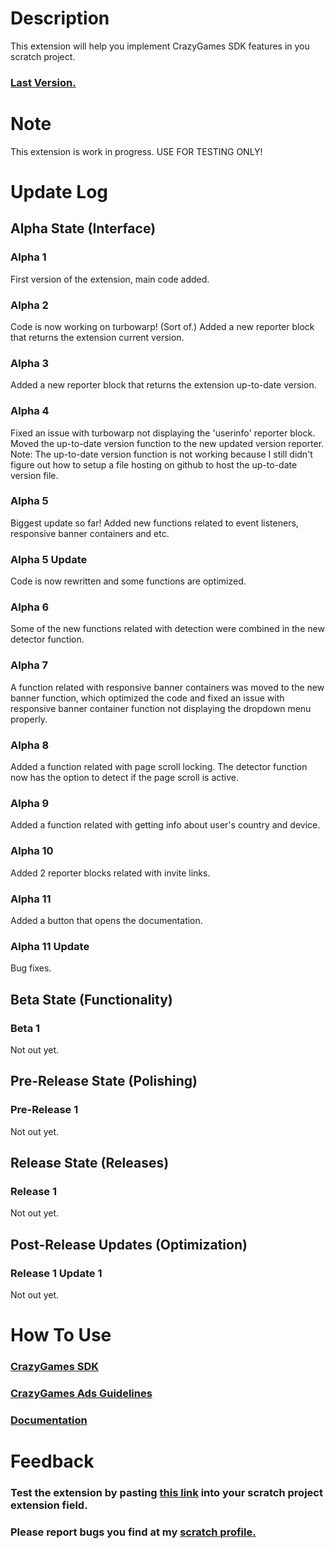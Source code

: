 # Description
This extension will help you implement CrazyGames SDK features in you scratch project.
### [Last Version.](https://softedco.github.io/CrazyGamesDeveloperToolKit/#alpha-11-update)
# Note
This extension is work in progress. USE FOR TESTING ONLY!
# Update Log
## Alpha State (Interface)
### Alpha 1
First version of the extension, main code added.
### Alpha 2
Code is now working on turbowarp! (Sort of.) Added a new reporter block that returns the extension current version.
### Alpha 3
Added a new reporter block that returns the extension up-to-date version.
### Alpha 4
Fixed an issue with turbowarp not displaying the 'userinfo' reporter block. Moved the up-to-date version function to the new updated version reporter. Note: The up-to-date version function is not working because I still didn't figure out how to setup a file hosting on github to host the up-to-date version file.
### Alpha 5
Biggest update so far! Added new functions related to event listeners, responsive banner containers and etc.
### Alpha 5 Update
Code is now rewritten and some functions are optimized.
### Alpha 6
Some of the new functions related with detection were combined in the new detector function.
### Alpha 7
A function related with responsive banner containers was moved to the new banner function, which optimized the code and fixed an issue with responsive banner container function not displaying the dropdown menu properly.
### Alpha 8
Added a function related with page scroll locking. The detector function now has the option to detect if the page scroll is active.
### Alpha 9
Added a function related with getting info about user's country and device.
### Alpha 10
Added 2 reporter blocks related with invite links.
### Alpha 11
Added a button that opens the documentation.
### Alpha 11 Update
Bug fixes.
## Beta State (Functionality)
### Beta 1
Not out yet.
## Pre-Release State (Polishing)
### Pre-Release 1
Not out yet.
## Release State (Releases)
### Release 1
Not out yet.
## Post-Release Updates (Optimization)
### Release 1 Update 1
Not out yet.
# How To Use
### [CrazyGames SDK](https://docs.crazygames.com/sdk/html5/)
### [CrazyGames Ads Guidelines](https://docs.crazygames.com/general/ads-guidelines/)
### [Documentation](https://softedco.github.io/CrazyGamesDeveloperToolKit/DOCUMENTATION)
# Feedback
### Test the extension by pasting [this link](https://softedco.github.io/CrazyGamesDeveloperToolKit/CGDTK.js) into your scratch project extension field.
### Please report bugs you find at my [scratch profile.](https://scratch.mit.edu/users/softed/)

